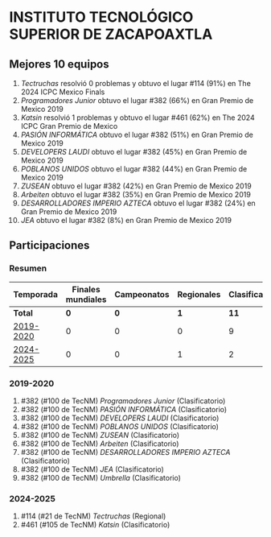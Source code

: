 ---
---

# INSTITUTO TECNOLÓGICO SUPERIOR DE ZACAPOAXTLA

## Mejores 10 equipos

1. _Tectruchas_ resolvió 0 problemas y obtuvo el lugar #114 (91%) en The 2024 ICPC Mexico Finals
1. _Programadores Junior_ obtuvo el lugar #382 (66%) en Gran Premio de Mexico 2019
1. _Katsin_ resolvió 1 problemas y obtuvo el lugar #461 (62%) en The 2024 ICPC Gran Premio de Mexico
1. _PASIÓN INFORMÁTICA_ obtuvo el lugar #382 (51%) en Gran Premio de Mexico 2019
1. _DEVELOPERS LAUDI_ obtuvo el lugar #382 (45%) en Gran Premio de Mexico 2019
1. _POBLANOS UNIDOS_ obtuvo el lugar #382 (44%) en Gran Premio de Mexico 2019
1. _ZUSEAN_ obtuvo el lugar #382 (42%) en Gran Premio de Mexico 2019
1. _Arbeiten_ obtuvo el lugar #382 (35%) en Gran Premio de Mexico 2019
1. _DESARROLLADORES IMPERIO AZTECA_ obtuvo el lugar #382 (24%) en Gran Premio de Mexico 2019
1. _JEA_ obtuvo el lugar #382 (8%) en Gran Premio de Mexico 2019

## Participaciones

### Resumen

| Temporada | Finales mundiales | Campeonatos | Regionales | Clasificatorios | Equipos |
| --- | --- | --- | --- | --- | --- |
| **Total** | **0** | **0** | **1** | **11** | **11** |
| [2019-2020](#2019-2020) | 0 | 0 | 0 | 9 | 9 |
| [2024-2025](#2024-2025) | 0 | 0 | 1 | 2 | 2 |

### 2019-2020

1. #382 (#100 de TecNM) _Programadores Junior_ (Clasificatorio)
1. #382 (#100 de TecNM) _PASIÓN INFORMÁTICA_ (Clasificatorio)
1. #382 (#100 de TecNM) _DEVELOPERS LAUDI_ (Clasificatorio)
1. #382 (#100 de TecNM) _POBLANOS UNIDOS_ (Clasificatorio)
1. #382 (#100 de TecNM) _ZUSEAN_ (Clasificatorio)
1. #382 (#100 de TecNM) _Arbeiten_ (Clasificatorio)
1. #382 (#100 de TecNM) _DESARROLLADORES IMPERIO AZTECA_ (Clasificatorio)
1. #382 (#100 de TecNM) _JEA_ (Clasificatorio)
1. #382 (#100 de TecNM) _Umbrella_ (Clasificatorio)

### 2024-2025

1. #114 (#21 de TecNM) _Tectruchas_ (Regional)
1. #461 (#105 de TecNM) _Katsin_ (Clasificatorio)



